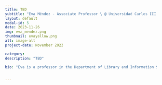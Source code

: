 ```yaml
---
title: TBD
subtitle: "Eva Méndez - Associate Professor \ @ Universidad Carlos III de Madrid "
layout: default
modal-id: 5
date: 2023-11-26
img: eva_mendez.png
thumbnail: evayellow.png
alt: image-alt
project-date: November 2023

category: 
description: "TBD"

bio: "Eva is a professor in the Department of Library and Information Science at Carlos III University of Madrid, where she has also been the Deputy Vice-Chancellor of Scientific Policy and Strategy and Digital Education. She is the director of the OpenScienceLab research group where various meta-research projects for Open Science are developed, including citizen science as a fundamental component of Open Science. Dr. Méndez was the president of the European Commission's Open Science Policy Platform (2018-2020) and is currently a member of the Board of Directors of CoARA (Coalition for Advancing Research Assessment)."


---
```




